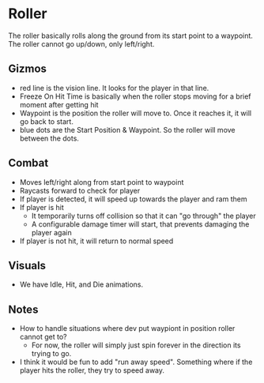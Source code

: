 # Roller
The roller basically rolls along the ground from its start point to a waypoint.
The roller cannot go up/down, only left/right.

## Gizmos
- red line is the vision line. It looks for the player in that line.
- Freeze On Hit Time is basically when the roller stops moving for a brief moment after getting hit
- Waypoint is the position the roller will move to. Once it reaches it, it will go back to start.
- blue dots are the Start Position & Waypoint. So the roller will move between the dots.

## Combat
- Moves left/right along from start point to waypoint
- Raycasts forward to check for player
- If player is detected, it will speed up towards the player and ram them
- If player is hit
    - It temporarily turns off collision so that it can "go through" the player
    - A configurable damage timer will start, that prevents damaging the player again
- If player is not hit, it will return to normal speed

## Visuals
- We have Idle, Hit, and Die animations.

## Notes
- How to handle situations where dev put waypiont in position roller cannot get to?
    - For now, the roller will simply just spin forever in the direction its trying to go.
- I think it would be fun to add "run away speed". Something where if the player hits the roller, they try to speed away.